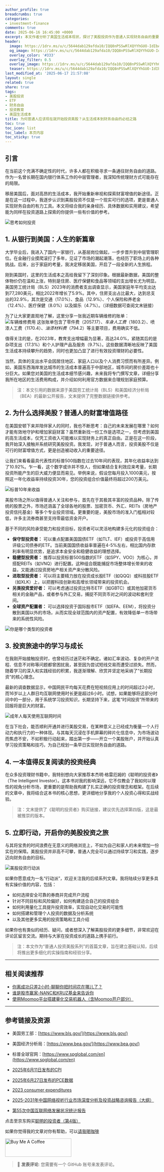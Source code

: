 ```yaml
---
author_profile: true
breadcrumbs: true
categories:
- investment-finance
comments: true
date: 2025-06-16 16:45:00 +0000     
excerpt: 本文作者分析了美国生活成本现状，探讨了美股投资作为普通人实现财务自由的重要途径。
header:
  image: https://1drv.ms/u/c/5644dab129afda10/IQQ8nPSSwRlXQYYhGUO-IdIbAbiml6HWCvwdtGu1PedR8Ls?width=1024
  og_image: https://1drv.ms/u/c/5644dab129afda10/IQQ8nPSSwRlXQYYhGUO-IdIbAbiml6HWCvwdtGu1PedR8Ls?width=1024
  overlay_color: '#333'
  overlay_filter: 0.5
  overlay_image: https://1drv.ms/u/c/5644dab129afda10/IQQ8nPSSwRlXQYYhGUO-IdIbAbiml6HWCvwdtGu1PedR8Ls?width=1024
  teaser: https://1drv.ms/u/c/5644dab129afda10/IQQ8nPSSwRlXQYYhGUO-IdIbAbiml6HWCvwdtGu1PedR8Ls?width=1024
last_modified_at: '2025-06-17 21:57:08'
layout: single
related: true
share: true
tags:
- 美股投资
- ETF
- 财务自由
- 投资教育
- 美国生活成本
title: 为何普通人应该现在就开始投资美股？从生活成本到财务自由的必经之路
toc: true
toc_icon: list
toc_label: 本页内容
toc_sticky: true
---
```


## 引言

在当前这个充满不确定性的时代，许多人都在积极寻求一条通往财务自由的道路。作为一名曾长期在国内银行体系工作的中层管理者，我深知传统理财方式可能存在的局限。

移居美国后，面对高昂的生活成本，我开始重新审视和探索财富增值的新途径。正是在这一过程中，我逐步认识到美股投资不仅是一个现实可行的选项，更是普通人实现财务自由的有力工具。本文将结合我的亲身经历、具体数据和实用建议，希望能为同样在投资道路上探索的你提供一些有价值的参考。

![思考如何投资](https://1drv.ms/i/c/5644dab129afda10/IQQXkGs4bnYKR7qf9qNCPx3rATQ2dnODqKSYrU4MlUFpQgU?width=660)

## 1. 从银行到美国：人生的新篇章

大学毕业后，我进入了国内一家银行，从基层岗位做起，一步步晋升到中层管理职位。在金融行业摸爬滚打了多年，见证了市场的潮起潮落，也经历了职场上的各种挑战。后来，出于家庭的考量，我决定移居美国，开启了一段全新的人生旅程。

刚到美国时，这里的生活成本之高给我留下了深刻印象。根据最新数据，美国的整体物价仍在温和上涨，特别是住房、医疗保健和食品等领域的支出增长尤为明显。美国劳工统计局（BLS）2023年的消费者支出调查显示，美国家庭年平均支出达到77,280美元，相比2022年增长了5.9%。其中，住房支出占比最大，达到总支出的32.9%，其次是交通（17.0%）、食品（12.9%）、个人保险和养老金（12.4%）、医疗保健（8.0%）以及娱乐（4.7%）。（详细数据可查阅文末链接）

为了让大家更直观地了解，这里分享一张我近期车辆维修的账单：
![车辆维修费用](https://1drv.ms/u/c/5644dab129afda10/IQRHJx6XNkKJQaYpGMMYEH6vAcTVA_Lr33T0qDaa8u9vOck?width=660)
这张账单包含了零件费（$2057.17）、车身人工费（$1803.2）、喷漆人工费（$1170.4）、油漆材料费（$794.2）等主要项目，费用确实不低。

值得关注的是，在2023年，教育支出增幅最为显著，高达24.0%，紧随其后的是杂项支出（17.3%）和个人护理产品及服务（9.7%）。这些数据清晰地反映了美国生活成本持续攀升的趋势，同时也更加凸显了进行有效投资理财的必要性。

当然，具体的支出水平会因居住地区、家庭人口以及个人消费习惯而有所差异。例如，美国东西海岸发达城市的生活成本普遍高于中部地区，城市间的房价差距也十分巨大。如果您对美国的生活成本细节感兴趣，未来我将专门撰写文章，详细分享我所在地区的生活费用构成，并介绍如何利用官方数据来合理规划家庭预算。

> 注：本文引用的数据来源于美国劳工统计局（BLS）和美国经济分析局（BEA）的最新公开报告，文末提供了完整数据链接供参考。

## 2. 为什么选择美股？普通人的财富增值路径

在美国安顿下来并陪伴家人的同时，我也不断思考：自己的未来发展在哪里？如何才能有效地守护和增加家庭财富？虽然重新找一份工作是选项之一，但考虑到美国的高生活成本，仅凭工资收入可能难以实现财务上的真正自由。正是在这一阶段，我开始深入接触并系统研究美股投资。我发现，对于普通人而言，投资美股不仅是可行的财富增值方式，更是创造被动收入的重要途径。

让我们来看看最具代表性的标普500指数在过去10年间的表现，其年化收益率达到了10.92%。乍一看，这个数字或许并不惊人，但如果结合复利效应来考量，长期投资所能产生的巨大威力便显而易见。举例来说，假设您每月投入1000美元，按照这一年化收益率持续投资30年，您的投资组合价值最终将超过200万美元。

![标普10年来收益](https://1drv.ms/i/c/5644dab129afda10/IQRu5hsbj71vT5XHROWkYk-ZAcQ5pBj0VGaBdLde4dwJDLI?width=660)

美股市场之所以值得普通人关注和参与，首先在于其极其丰富的投资品种。除了传统的股票之外，市场还涵盖了全球各地的股票、加密货币、外汇、REITs（房地产投资信托基金）等多个专业投资领域。更重要的是，美股市场的准入门槛相对较低，许多主流券商甚至支持零最低资金开户。

基于不同的风险承受能力和投资目标，投资者可以灵活地构建多元化的投资组合：

*   **保守型投资者：** 可以重点配置美国国债ETF（如TLT、IEF）或投资于高信用评级公司债券的ETF。当前美国国债收益率普遍在4-5%左右，相比国内存款利率有明显优势，是追求本金安全和稳健收益的理想选择。
*   **稳健型投资者：** 推荐以投资标普500指数的ETF（如SPY、VOO）为核心，并搭配REITs（如VNQ）进行配置。这种组合既能捕捉市场整体增长带来的收益，又能通过投资房地产相关资产来分散风险。
*   **进取型投资者：** 可以将主要精力放在投资成长股ETF（如QQQ）或科技股ETF（如XLK）上，以把握科技创新和高增长领域带来的投资机会。
*   **另类投资爱好者：** 可以考虑通过投资比特币ETF（如GBTC）或其他加密货币相关的金融产品，或者参与外汇交易，捕捉不同货币对之间的波动和套利空间。
*   **全球资产配置者：** 可以选择投资于国际股市ETF（如EFA、EEM），将投资分散到美国以外的市场，从而实现全球范围内的资产配置，有效降低单一市场带来的系统性风险。

![你是哪个类型的投资者](https://1drv.ms/i/c/5644dab129afda10/IQR1CfOiWkfMSrsxAQajTRzIAceB5shVSZkfRrP2Kmdj22g?width=660)

## 3. 投资旅途中的学习与成长

在我刚开始接触投资时，也曾经历过迷茫和不确定。诸如汇率波动、复杂的开户流程、信息不对称等问题都曾困扰我，甚至因为尝试短线交易而遭受过损失。然而，随着学习的深入和实践经验的积累，我逐渐理解、欣赏并坚定地采纳了“长期投资”的核心理念。

最新的调查数据显示，中国网民平均每天花费在短视频应用上的时间超过2小时，而16岁以上人群日均互联网使用时长更是超过6小时。试想，如果能够将这部分时间中的一部分，用于系统学习投资知识，长期坚持下来，这笔“时间投资”所带来的回报将是巨大的财富。

![成年人每天使用互联网时间](https://1drv.ms/i/c/5644dab129afda10/IQRDf_Zl0kEFQ4HFrjySK93XAaHAo-w7XRr53LrjZ2jQsCI?width=660)

在当下社会，能否顺利开通并进行美股交易，在某种意义上已经成为衡量一个人行动力和执行力的一种体现。与其每天沉浸在手机屏幕的碎片化信息中，为市场波动而焦虑不安，不如积极行动起来，踏出第一步——开立一个美股账户，并开始认真学习投资策略和技巧，为自己规划一条早日实现财务自由的道路。

## 4. 一本值得反复阅读的投资经典

在众多投资理财书籍中，我特别想向大家推荐本杰明·格雷厄姆的《聪明的投资者》（The Intelligent Investor）。这本书对我的影响深远，它不仅教会了我如何以理性的视角分析市场，更重要的是帮助我构建了扎实正确的投资理念和框架。在后续的文章中，我将结合这本书的核心思想，更详细地分享我的个人投资心得和实战经验。

> 注：文末提供了《聪明的投资者》购买链接，建议优先选择第四版，这是最被推崇的版本。

## 5. 立即行动，开启你的美股投资之旅

与其将宝贵的时间浪费在无意义的网络浏览上，不如为自己和家人的未来增加一份实在的保障。美股投资并非高不可攀，普通人完全可以通过持续学习和实践，逐步迈向财务自由的目标。

![美股投资行动派](https://1drv.ms/i/c/5644dab129afda10/IQSMbGvCZE5zQp-bf9VUt5VgAS2xOuRt6aF9yn2uALoXodM?width=660)

如果你愿意成为一名“行动派”，欢迎关注我的后续系列文章。我将陆续分享更多具有实操价值的内容，包括：
*   如何选择安全可靠的券商并完成开户流程
*   针对不同目标和风险偏好，如何构建适合自己的投资组合
*   如何利用量化工具提升投资效率，实现自动化交易的可能性
*   如何搭建和管理个人投资的数据及分析系统
*   以及其他更多实用的投资策略和工具介绍

如果你也有类似的经历、疑问，或者想深入了解美股投资的更多细节，非常欢迎在评论区留言交流。期待与大家在投资成长的道路上携手前行。

> 注：本文作为“普通人投资美股系列”的首篇文章，旨在建立基础认知，后续将推出更多细化的实操指南和经验分享。

---

## 相关阅读推荐

*   [你离成功只差2小时-聊聊你把时间花在哪儿了？](https://zhurong2020.github.io/post/ni-chi-cheng-gong-zhi-chai-2-xiao-shi-liao-liao-ni-ba-shi-jian-hua-zai-na-er-liao/)
*   [谁是股市赢家-NANC和KRUZ基金来告诉你](https://zhurong2020.github.io/post/min-zhu-dang-vs-gong-he-dang-shui-shi-gu-shi-ying-jia-nanc-he-kruz-etf-gao-su-ni/)
*   [使用Moomoo平台搭建量化交易机器人（含Moomoo开户部分）](https://zhurong2020.github.io/post/da-zao-ni-de-di-yi-ge-liang-hua-jiao-yi-ji-qi-ren-moomoo-ping-tai-huan-jing-da-jian-zhi-nan/)

---

## 参考链接及资源

*   美国劳工部：[https://www.bls.gov/](https://www.bls.gov/)
*   美国经济分析局：[https://www.bea.gov/](https://www.bea.gov/)
*   标普全球官网：[https://www.spglobal.com/en](https://www.spglobal.com/en)
*   [2025年6月11日发布的CPI](https://pan.baidu.com/s/1_7gZBAgrc-RoMUbyIoOufA?pwd=yaj2)
*   [2025年6月27日发布的PCE数据](https://pan.baidu.com/s/1p0WcUtmt09cBGqKXpeq-xA?pwd=ifqf)
*   [2023 consumer expenditures](https://pan.baidu.com/s/1_HtA5xfzRR05RifnT6nc-A?pwd=f7te)

*   [2025-2031年中国网络视听行业市场深度分析及投资战略咨询报告（大纲）](https://pan.baidu.com/s/1byib4G9YkQj5oLptho6InQ?pwd=mejs)
*   [第55次中国互联网络发展状况统计报告](https://pan.baidu.com/s/1XgKXEcJosY3hIFafywceYQ?pwd=k4jh)

点击至京东购买[聪明的投资者（第4版）](https://union-click.jd.com/jdc?e=618%7Cpc%7C&p=JF8BATEJK1olXwQLUF5dAUwQBF8IGloTVAYBUlheCkMQAl9MRANLAjZbERscSkAJHTdNTwcKBlMdBgABFksWAmkBG1gTWwUAXFlcFxJSXzI4SwkcAXhGVjs_XS1lfhN1XjJOD3FeElJROEonAG4IGF4VXAMBXW5tCEwnQgEIGVgQVQcDV25cOEsRB24JGlgXXg4BVlhtD0seM28KHFgVWg4FUl0zVHsnM2w4HFscSQBwFQxJDjknM284GGsVXAYDXV5bCUoQC3MIGV4WVQceVFhZCUoWAG8LE1kQXDYAVV9ZAXsn3eGcfihiNgR1Ml0ATzFgV2tgH4WbyRdwJF5ZCU0GMzAKRD5yBgBpFxskCxVuSmZwRixiVVVXKDBfQwJcWRdDWVpWIQBfBwEDfx8nBl8IHVsXbQ)


如果你觉得我的文章对你有帮助，可以[请我喝咖啡](https://www.buymeacoffee.com/zhurong052Q)

<a href="https://www.buymeacoffee.com/zhurong052Q" target="_blank"><img src="https://cdn.buymeacoffee.com/buttons/v2/default-yellow.png" alt="Buy Me A Coffee" style="height: 60px !important;width: 217px !important;" ></a>

> 💬 **发表评论**: 您需要有一个 GitHub 账号来发表评论。